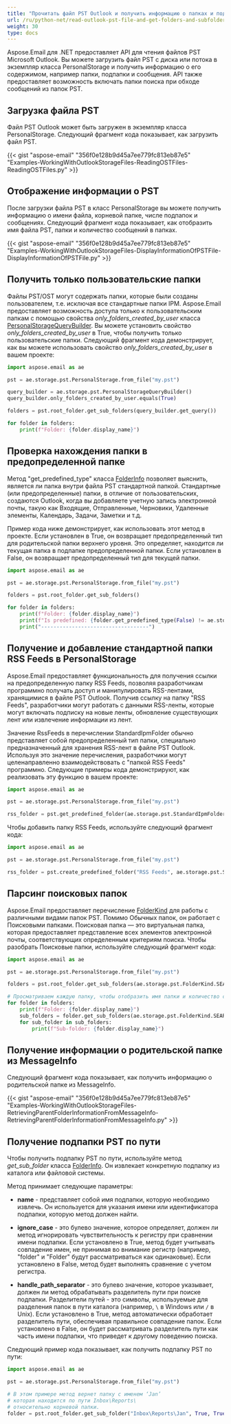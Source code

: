 ```yaml
---
title: "Прочитать файл PST Outlook и получить информацию о папках и подпапках"
url: /ru/python-net/read-outlook-pst-file-and-get-folders-and-subfolders-information/
weight: 30
type: docs
---
```



Aspose.Email для .NET предоставляет API для чтения файлов PST Microsoft Outlook. Вы можете загрузить файл PST с диска или потока в экземпляр класса PersonalStorage и получить информацию о его содержимом, например папки, подпапки и сообщения. API также предоставляет возможность включать папки поиска при обходе сообщений из папок PST.
## **Загрузка файла PST**
Файл PST Outlook может быть загружен в экземпляр класса PersonalStorage. Следующий фрагмент кода показывает, как загрузить файл PST.



{{< gist "aspose-email" "356f0e128b9d45a7ee779fc813eb87e5" "Examples-WorkingWithOutlookStorageFiles-ReadingOSTFiles-ReadingOSTFiles.py" >}}
## **Отображение информации о PST**
После загрузки файла PST в класс PersonalStorage вы можете получить информацию о имени файла, корневой папке, числе подпапок и сообщениях. Следующий фрагмент кода показывает, как отобразить имя файла PST, папки и количество сообщений в папках.



{{< gist "aspose-email" "356f0e128b9d45a7ee779fc813eb87e5" "Examples-WorkingWithOutlookStorageFiles-DisplayInformationOfPSTFile-DisplayInformationOfPSTFile.py" >}}

## **Получить только пользовательские папки**

Файлы PST/OST могут содержать папки, которые были созданы пользователем, т.е. исключая все стандартные папки IPM. Aspose.Email предоставляет возможность доступа только к пользовательским папкам с помощью свойства *only_folders_created_by_user* класса [PersonalStorageQueryBuilder](https://reference.aspose.com/email/python-net/aspose.email.storage.pst/personalstoragequerybuilder/#personalstoragequerybuilder-class). Вы можете установить свойство *only_folders_created_by_user* в True, чтобы получить только пользовательские папки. Следующий фрагмент кода демонстрирует, как вы можете использовать свойство *only_folders_created_by_user* в вашем проекте:

```python
import aspose.email as ae

pst = ae.storage.pst.PersonalStorage.from_file("my.pst")

query_builder = ae.storage.pst.PersonalStorageQueryBuilder()
query_builder.only_folders_created_by_user.equals(True)

folders = pst.root_folder.get_sub_folders(query_builder.get_query())

for folder in folders:
    print(f"Folder: {folder.display_name}")
```

## **Проверка нахождения папки в предопределенной папке**

Метод "get_predefined_type" класса [FolderInfo](https://reference.aspose.com/email/python-net/aspose.email.storage.pst/folderinfo/#folderinfo-class) позволяет выяснить, является ли папка внутри файла PST стандартной папкой. Стандартные (или предопределенные) папки, в отличие от пользовательских, создаются Outlook, когда вы добавляете учетную запись электронной почты, такую как Входящие, Отправленные, Черновики, Удаленные элементы, Календарь, Задачи, Заметки и т.д. 

Пример кода ниже демонстрирует, как использовать этот метод в проекте. Если установлен в True, он возвращает предопределенный тип для родительской папки верхнего уровня. Это определяет, находится ли текущая папка в подпапке предопределенной папки. Если установлен в False, он возвращает предопределенный тип для текущей папки.


```python
import aspose.email as ae

pst = ae.storage.pst.PersonalStorage.from_file("my.pst")

folders = pst.root_folder.get_sub_folders()

for folder in folders:
    print(f"Folder: {folder.display_name}")
    print(f"Is predefined: {folder.get_predefined_type(False) != ae.storage.pst.StandardIpmFolder.UNSPECIFIED}")
    print("-----------------------------------")
```
## **Получение и добавление стандартной папки RSS Feeds в PersonalStorage**

Aspose.Email предоставляет функциональность для получения ссылки на предопределенную папку RSS Feeds, позволяя разработчикам программно получать доступ и манипулировать RSS-лентами, хранящимися в файле PST Outlook. Получив ссылку на папку "RSS Feeds", разработчики могут работать с данными RSS-ленты, которые могут включать подписку на новые ленты, обновление существующих лент или извлечение информации из лент.

Значение RssFeeds в перечислении StandardIpmFolder обычно представляет собой предопределенный тип папки, специально предназначенный для хранения RSS-лент в файле PST Outlook. Используя это значение перечисления, разработчики могут целенаправленно взаимодействовать с "папкой RSS Feeds" программно. Следующие примеры кода демонстрируют, как реализовать эту функцию в вашем проекте:

```python
import aspose.email as ae

pst = ae.storage.pst.PersonalStorage.from_file("my.pst")

rss_folder = pst.get_predefined_folder(ae.storage.pst.StandardIpmFolder.RSS_FEEDS)
```
Чтобы добавить папку RSS Feeds, используйте следующий фрагмент кода:

```python
import aspose.email as ae

pst = ae.storage.pst.PersonalStorage.from_file("my.pst")

rss_folder = pst.create_predefined_folder("RSS Feeds", ae.storage.pst.StandardIpmFolder.RSS_FEEDS)
```

## **Парсинг поисковых папок**

Aspose.Email предоставляет перечисление [FolderKind](https://reference.aspose.com/email/python-net/aspose.email.storage.pst/folderkind/#folderkind-enumeration) для работы с различными видами папок PST. Помимо Обычных папок, он работает с Поисковыми папками. Поисковая папка — это виртуальная папка, которая предоставляет представление всех элементов электронной почты, соответствующих определенным критериям поиска. Чтобы разобрать Поисковые папки, используйте следующий фрагмент кода:

```python
import aspose.email as ae

pst = ae.storage.pst.PersonalStorage.from_file("my.pst")

folders = pst.root_folder.get_sub_folders(ae.storage.pst.FolderKind.SEARCH | ae.storage.pst.FolderKind.NORMAL)

# Просматриваем каждую папку, чтобы отобразить имя папки и количество сообщений
for folder in folders:
    print(f"Folder: {folder.display_name}")
    sub_folders = folder.get_sub_folders(ae.storage.pst.FolderKind.SEARCH | ae.storage.pst.FolderKind.NORMAL)
    for sub_folder in sub_folders:
        print(f"Sub-folder: {folder.display_name}")
```

## **Получение информации о родительской папке из MessageInfo**
Следующий фрагмент кода показывает, как получить информацию о родительской папке из MessageInfo.



{{< gist "aspose-email" "356f0e128b9d45a7ee779fc813eb87e5" "Examples-WorkingWithOutlookStorageFiles-RetrievingParentFolderInformationFromMessageInfo-RetrievingParentFolderInformationFromMessageInfo.py" >}}

## **Получение подпапки PST по пути**

Чтобы получить подпапку PST по пути, используйте метод *get_sub_folder* класса [FolderInfo](https://reference.aspose.com/email/python-net/aspose.email.storage.pst/folderinfo/#folderinfo-class). Он извлекает конкретную подпапку из каталога или файловой системы.

Метод принимает следующие параметры:

- **name** - представляет собой имя подпапки, которую необходимо извлечь. Он используется для указания имени или идентификатора подпапки, которую метод должен найти.

- **ignore_case** - это булево значение, которое определяет, должен ли метод игнорировать чувствительность к регистру при сравнении имени подпапки. Если установлено в True, метод будет учитывать совпадение имен, не принимая во внимание регистр (например, "folder" и "Folder" будут рассматриваться как одинаковые). Если установлено в False, метод будет выполнять сравнение с учетом регистра.

- **handle_path_separator** - это булево значение, которое указывает, должен ли метод обрабатывать разделитель пути при поиске подпапки. Разделители путей - это символы, используемые для разделения папок в пути каталога (например, `\` в Windows или `/` в Unix). Если установлено в True, метод автоматически обработает разделитель пути, обеспечивая правильное совпадение папок. Если установлено в False, он будет рассматривать разделитель пути как часть имени подпапки, что приведет к другому поведению поиска.

Следующий пример кода показывает, как получить подпапку PST по пути:

```python
import aspose.email as ae

pst = ae.storage.pst.PersonalStorage.from_file("my.pst")

# В этом примере метод вернет папку с именем ‘Jan’
# которая находится по пути Inbox\Reports\ 
# относительно корневой папки.
folder = pst.root_folder.get_sub_folder("Inbox\Reports\Jan", True, True)
```